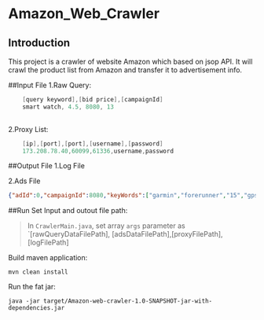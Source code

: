 # Amazon_Web_Crawler
## Introduction 
This project is a crawler of website Amazon which based on jsop API. It will
crawl the product list from Amazon and transfer it to advertisement info.

##Input File
1.Raw Query:
```java
    [query keyword],[bid price],[campaignId]
    smart watch, 4.5, 8080, 13
    
```
2.Proxy List:
```java
    [ip],[port],[port],[username],[password]
    173.208.78.40,60099,61336,username,password
```
##Output File
1.Log File

2.Ads File
```json
{"adId":0,"campaignId":8080,"keyWords":["garmin","forerunner","15","gps","running","watch","smart","activity","fitness","tracker","large","black","blue","2","charging","data"],"relevanceScore":0.0,"pClick":0.0,"bidPrice":4.5,"rankScore":0.0,"qualityScore":0.0,"costPerClick":0.0,"position":0,"title":"garmin forerunner 15 gps running watch smart activity fitness tracker large black blue 2 charging data","price":0.0,"thumbnail":"https://images-na.ssl-images-amazon.com/images/I/51q5ZIPRPIL._AC_US218_.jpg","description":null,"brand":"Garmin","detail_url":"/gp/slredirect/picassoRedirect.html","query":"smart watch","query_group_id":13,"category":"Electronics"}
```

##Run
Set Input and outout file path:
 
>In `CrawlerMain.java`, set array `args` parameter as `[rawQueryDataFilePath], [adsDataFilePath],[proxyFilePath],[logFilePath]


Build maven application:
```text
mvn clean install
```
Run the fat jar:

```text
java -jar target/Amazon-web-crawler-1.0-SNAPSHOT-jar-with-dependencies.jar
```

